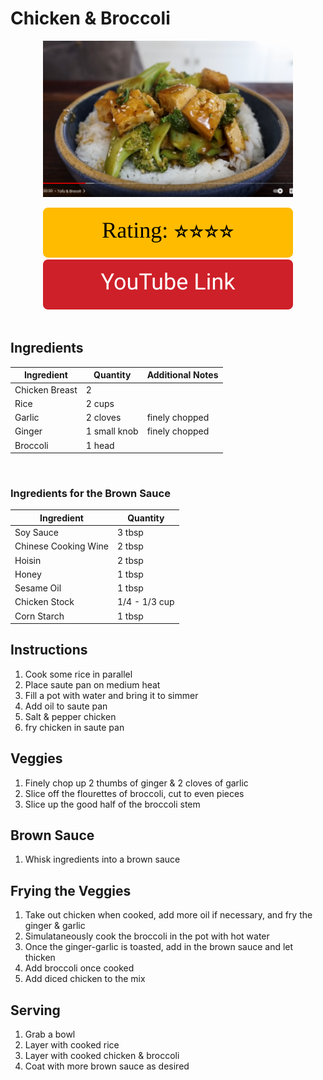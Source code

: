 # Chicken & Broccoli
<p align="center">
  <img src="images/chicken-and-broccoli.png" width="400" height="250">
</p>

<div align="center">
  <img src="../graphics/svg/stars-4.svg" alt="Rating">
</div>

<div align="center">
  <a href="https://youtu.be/7Yo54RiBUx0?t=52">
    <img src="../graphics/svg/link-button-youtube.svg" alt="YouTube Link">
  </a>
</div>

<br>

## Ingredients
| Ingredient | Quantity | Additional Notes |
| --- | --- | --- |
| Chicken Breast | 2 |
| Rice | 2 cups |
| Garlic | 2 cloves | finely chopped |
| Ginger | 1 small knob | finely chopped |
| Broccoli | 1 head |

<br>

### Ingredients for the Brown Sauce
| Ingredient | Quantity |
| --- | --- |
| Soy Sauce | 3 tbsp |
| Chinese Cooking Wine | 2 tbsp |
| Hoisin | 2 tbsp |
| Honey | 1 tbsp |
| Sesame Oil | 1 tbsp |
| Chicken Stock | 1/4 - 1/3 cup |
| Corn Starch | 1 tbsp |

## Instructions
1. Cook some rice in parallel
2. Place saute pan on medium heat
3. Fill a pot with water and bring it to simmer
4. Add oil to saute pan
5. Salt & pepper chicken
6. fry chicken in saute pan

## Veggies
1. Finely chop up 2 thumbs of ginger & 2 cloves of garlic
2. Slice off the flourettes of broccoli, cut to even pieces
3. Slice up the good half of the broccoli stem

## Brown Sauce
1. Whisk ingredients into a brown sauce

## Frying the Veggies
1. Take out chicken when cooked, add more oil if necessary, and fry the ginger & garlic
2. Simulataneously cook the broccoli in the pot with hot water
3. Once the ginger-garlic is toasted, add in the brown sauce and let thicken
4. Add broccoli once cooked
5. Add diced chicken to the mix

## Serving
1. Grab a bowl
2. Layer with cooked rice
3. Layer with cooked chicken & broccoli
4. Coat with more brown sauce as desired
